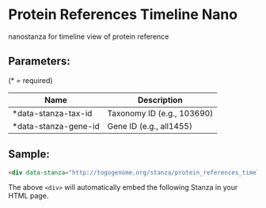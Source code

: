 Protein References Timeline Nano
================================

nanostanza for timeline view of protein reference

## Parameters:

(* = required)

| Name                   | Description                 |
|------------------------|-----------------------------|
| *data-stanza-tax-id    | Taxonomy ID (e.g., 103690)  |
| *data-stanza-gene-id   | Gene ID (e.g., all1455)     |


## Sample:

```html
<div data-stanza="http://togogenome.org/stanza/protein_references_timeline_nano" data-stanza-tax-id="103690" data-stanza-gene-id="all1455"></div>
```

The above `<div>` will automatically embed the following Stanza in your HTML page.

<div data-stanza="/stanza/protein_references_timeline_nano" data-stanza-tax-id="103690" data-stanza-gene-id="all1455"></div>
